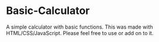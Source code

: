 # Basic-Calculator
A simple calculator with basic functions. This was made with HTML/CSS/JavaScript.
Please feel free to use or add on to it.
